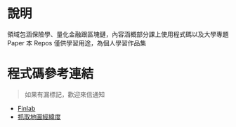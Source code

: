 # 說明
領域包涵保險學、量化金融跟區塊鏈，內容涵概部分課上使用程式碼以及大學專題Paper
本 Repos 僅供學習用途，為個人學習作品集

# 程式碼參考連結
> 如果有漏標記，歡迎來信通知
* [Finlab](https://www.finlab.tw/)
* [抓取地圖經緯度](https://smlpoints.com/guide-crawler-address-change-address-to-lantitude-and-longitude.html)

